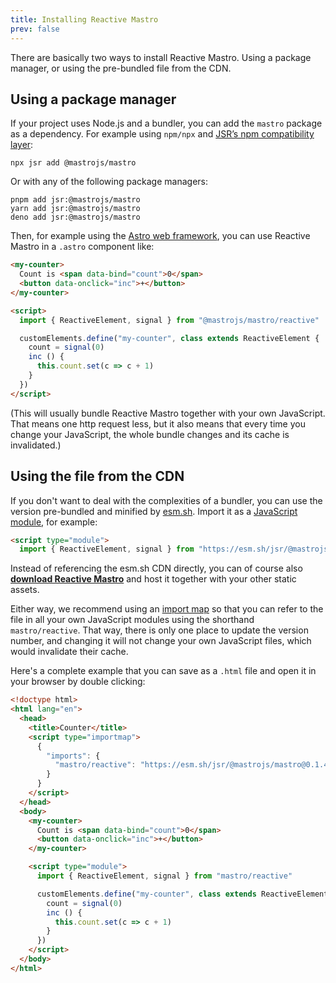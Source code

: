 ```yaml
---
title: Installing Reactive Mastro
prev: false
---
```


There are basically two ways to install Reactive Mastro. Using a package manager, or using the pre-bundled file from the CDN.

## Using a package manager

If your project uses Node.js and a bundler, you can add the `mastro` package as a dependency. For example using `npm/npx` and [JSR’s npm compatibility layer](https://jsr.io/docs/with/node):

    npx jsr add @mastrojs/mastro

Or with any of the following package managers:

    pnpm add jsr:@mastrojs/mastro
    yarn add jsr:@mastrojs/mastro
    deno add jsr:@mastrojs/mastro

Then, for example using the [Astro web framework](https://astro.build/), you can use Reactive Mastro in a `.astro` component like:

```html
<my-counter>
  Count is <span data-bind="count">0</span>
  <button data-onclick="inc">+</button>
</my-counter>

<script>
  import { ReactiveElement, signal } from "@mastrojs/mastro/reactive"

  customElements.define("my-counter", class extends ReactiveElement {
    count = signal(0)
    inc () {
      this.count.set(c => c + 1)
    }
  })
</script>
```

(This will usually bundle Reactive Mastro together with your own JavaScript. That means one http request less, but it also means that every time you change your JavaScript, the whole bundle changes and its cache is invalidated.)

## Using the file from the CDN

If you don't want to deal with the complexities of a bundler, you can use the version pre-bundled and minified by [esm.sh](https://esm.sh/). Import it as a [JavaScript module](https://developer.mozilla.org/en-US/docs/Web/JavaScript/Guide/Modules), for example:

```html
<script type="module">
  import { ReactiveElement, signal } from "https://esm.sh/jsr/@mastrojs/mastro@0.1.4/reactive?bundle"
```

Instead of referencing the esm.sh CDN directly, you can of course also [**download Reactive Mastro**](https://esm.sh/@jsr/mastrojs__mastro@0.1.4/es2022/reactive.bundle.mjs) and host it together with your other static assets.

Either way, we recommend using an [import map](https://developer.mozilla.org/en-US/docs/Web/HTML/Element/script/type/importmap) so that you can refer to the file in all your own JavaScript modules using the shorthand `mastro/reactive`. That way, there is only one place to update the version number, and changing it will not change your own JavaScript files, which would invalidate their cache.

Here's a complete example that you can save as a `.html` file and open it in your browser by double clicking:

```html
<!doctype html>
<html lang="en">
  <head>
    <title>Counter</title>
    <script type="importmap">
      {
        "imports": {
          "mastro/reactive": "https://esm.sh/jsr/@mastrojs/mastro@0.1.4/reactive?bundle"
        }
      }
    </script>
  </head>
  <body>
    <my-counter>
      Count is <span data-bind="count">0</span>
      <button data-onclick="inc">+</button>
    </my-counter>

    <script type="module">
      import { ReactiveElement, signal } from "mastro/reactive"

      customElements.define("my-counter", class extends ReactiveElement {
        count = signal(0)
        inc () {
          this.count.set(c => c + 1)
        }
      })
    </script>
  </body>
</html>
```
